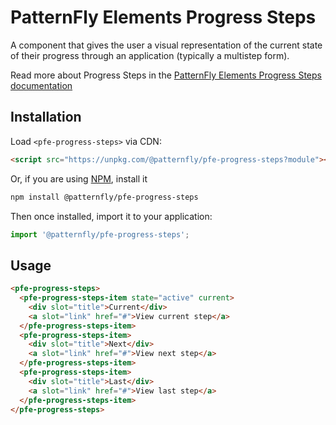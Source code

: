 # PatternFly Elements Progress Steps
     
A component that gives the user a visual representation of the current state of their progress through an application (typically a multistep form).

Read more about Progress Steps in the [PatternFly Elements Progress Steps documentation](https://patternflyelements.org/components/progress-steps)

##  Installation

Load `<pfe-progress-steps>` via CDN:

```html
<script src="https://unpkg.com/@patternfly/pfe-progress-steps?module"></script>
```

Or, if you are using [NPM](https://npm.im), install it

```bash
npm install @patternfly/pfe-progress-steps
```

Then once installed, import it to your application:

```js
import '@patternfly/pfe-progress-steps';
```

## Usage

```html
<pfe-progress-steps>
  <pfe-progress-steps-item state="active" current>
    <div slot="title">Current</div>
    <a slot="link" href="#">View current step</a>
  </pfe-progress-steps-item>
  <pfe-progress-steps-item>
    <div slot="title">Next</div>
    <a slot="link" href="#">View next step</a>
  </pfe-progress-steps-item>
  <pfe-progress-steps-item>
    <div slot="title">Last</div>
    <a slot="link" href="#">View last step</a>
  </pfe-progress-steps-item>
</pfe-progress-steps>
```

